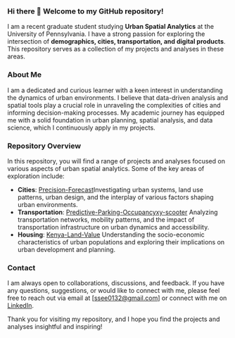 ### Hi there 👋 Welcome to my GitHub repository! 

I am a recent graduate student studying **Urban Spatial Analytics** at the University of Pennsylvania. I have a strong passion for exploring the intersection of **demographics, cities, transportation, and digital products**. This repository serves as a collection of my projects and analyses in these areas.

### About Me
I am a dedicated and curious learner with a keen interest in understanding the dynamics of urban environments. I believe that data-driven analysis and spatial tools play a crucial role in unraveling the complexities of cities and informing decision-making processes. My academic journey has equipped me with a solid foundation in urban planning, spatial analysis, and data science, which I continuously apply in my projects.

### Repository Overview
In this repository, you will find a range of projects and analyses focused on various aspects of urban spatial analytics. Some of the key areas of exploration include:

- **Cities**: [Precision-Forecast]()Investigating urban systems, land use patterns, urban design, and the interplay of various factors shaping urban environments.
- **Transportation**: [Predictive-Parking-Occupancy]()[xy-scooter]() Analyzing transportation networks, mobility patterns, and the impact of transportation infrastructure on urban dynamics and accessibility.
- **Housing**:  [Kenya-Land-Value]() Understanding the socio-economic characteristics of urban populations and exploring their implications on urban development and planning.

### Contact
I am always open to collaborations, discussions, and feedback. If you have any questions, suggestions, or would like to connect with me, please feel free to reach out via email at [ssee0132@gmail.com] or connect with me on [LinkedIn](linkedin.com/in/xinge-zhang-b26a4521a).

Thank you for visiting my repository, and I hope you find the projects and analyses insightful and inspiring!

<!--
**zhaxinge/zhaxinge** is a ✨ _special_ ✨ repository because its `README.md` (this file) appears on your GitHub profile.

Here are some ideas to get you started:

- 🔭 I’m currently working on ...
- 🌱 I’m currently learning ...
- 👯 I’m looking to collaborate on ...
- 🤔 I’m looking for help with ...
- 💬 Ask me about ...
- 📫 How to reach me: ...
- 😄 Pronouns: ...
- ⚡ Fun fact: ...
-->
